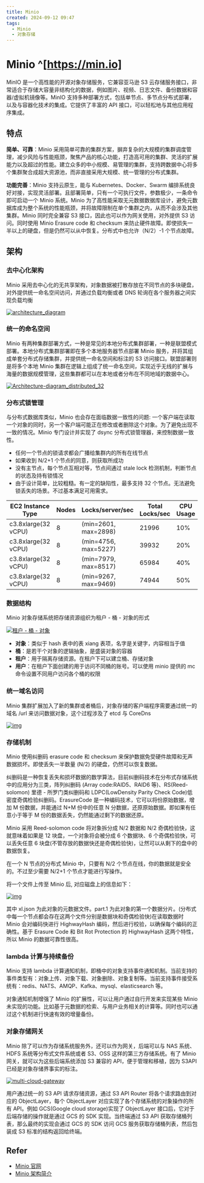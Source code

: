 ```yaml
---
title: Minio
created: 2024-09-12 09:47
tags:
  - Minio
  - 对象存储
---
```


<!-- markdownlint-disable MD025 -->

# Minio ^[https://min.io]

MinIO 是一个高性能的开源对象存储服务，它兼容亚马逊 S3 云存储服务接口，非常适合于存储大容量非结构化的数据，例如图片、视频、日志文件、备份数据和容器/虚拟机镜像等。MinIO 支持多种部署方式，包括单节点、多节点分布式部署，以及与容器化技术的集成。它提供了丰富的 API 接口，可以轻松地与其他应用程序集成。

## 特点

**简单、可靠**：Minio 采用简单可靠的集群方案，摒弃复杂的大规模的集群调度管理，减少风险与性能瓶颈，聚焦产品的核心功能，打造高可用的集群、灵活的扩展能力以及超过的性能。建立众多的中小规模、易管理的集群，支持跨数据中心将多个集群聚合成超大资源池，而非直接采用大规模、统一管理的分布式集群。

**功能完善**：Minio 支持云原生，能与 Kubernetes、Docker、Swarm 编排系统良好对接，实现灵活部署。且部署简单，只有一个可执行文件，参数极少，一条命令即可启动一个 Minio 系统。Minio 为了高性能采取无元数据数据库设计，避免元数据库成为整个系统的性能瓶颈，并将故障限制在单个集群之内，从而不会涉及其他集群。Minio 同时完全兼容 S3 接口，因此也可以作为网关使用，对外提供 S3 访问。同时使用 Minio Erasure code 和 checksum 来防止硬件故障。即使损失一半以上的硬盘，但是仍然可以从中恢复。分布式中也允许（N/2）-1 个节点故障。

## 架构

### **去中心化架构**

Minio 采用去中心化的无共享架构，对象数据被打散存放在不同节点的多块硬盘，对外提供统一命名空间访问，并通过负载均衡或者 DNS 轮询在各个服务器之间实现负载均衡

[![architecture_diagram](https://pic-cdn.ewhisper.cn/img/2021/08/10/df3cc09bd99bb57d6e1d1e1a06355cd8-architecture_diagram.svg+xml)](https://pic-cdn.ewhisper.cn/img/2021/08/10/df3cc09bd99bb57d6e1d1e1a06355cd8-architecture_diagram.svg+xml "architecture_diagram")

### **统一的命名空间**

Minio 有两种集群部署方式，一种是常见的本地分布式集群部署，一种是联盟模式部署。本地分布式集群部署即在多个本地服务器节点部署 Minio 服务，并将其组成单套分布式存储集群，并提供统一命名空间和标注的 S3 访问接口。联盟部署则是将多个本地 Minio 集群在逻辑上组成了统一命名空间，实现近乎无线的扩展与海量的数据规模管理，这些集群都可以在本地或者分布在不同地域的数据中心。

[![Architecture-diagram_distributed_32](https://pic-cdn.ewhisper.cn/img/2021/08/10/2c4485654bea1397abb152d5072c30f9-Architecture-diagram_distributed_32.png)](https://pic-cdn.ewhisper.cn/img/2021/08/10/2c4485654bea1397abb152d5072c30f9-Architecture-diagram_distributed_32.png "Architecture-diagram_distributed_32")

### **分布式锁管理**

与分布式数据库类似，Minio 也会存在面临数据一致性的问题: 一个客户端在读取一个对象的同时，另一个客户端可能正在修改或者删除这个对象。为了避免出现不一致的情况。Minio 专门设计并实现了 dsync 分布式锁管理器，来控制数据一致性。

- 任何一个节点的锁请求都会广播给集群内的所有在线节点
- 如果收到 N/2+1 个节点的同意，则获取所成功
- 没有主节点，每个节点互相对等，节点间通过 stale lock 检测机制，判断节点的状态及持有锁情况
- 由于设计简单，比较粗糙。有一定的缺陷性，最多支持 32 个节点。无法避免锁丢失的场景。不过基本满足可用需求。

| EC2 Instance Type | Nodes | Locks/server/sec | Total Locks/sec | CPU Usage |
| --- | --- | --- | --- | --- |
| c3.8xlarge(32 vCPU) | 8 | (min=2601, max=2898) | 21996 | 10% |
| c3.8xlarge(32 vCPU) | 8 | (min=4756, max=5227) | 39932 | 20% |
| c3.8xlarge(32 vCPU) | 8 | (min=7979, max=8517) | 65984 | 40% |
| c3.8xlarge(32 vCPU) | 8 | (min=9267, max=9469) | 74944 | 50% |

### **数据结构**

Minio 对象存储系统把存储资源组织为租户 - 桶 - 对象的形式

[![租户 - 桶 - 对象](https://pic-cdn.ewhisper.cn/img/2021/08/10/44b1bd0bc89ae228b407d11b4487115d-20210810154821.png)](https://pic-cdn.ewhisper.cn/img/2021/08/10/44b1bd0bc89ae228b407d11b4487115d-20210810154821.png "租户 - 桶 - 对象")

- **对象**：类似于 hash 表中的表 xiang 表项，名字是关键字，内容相当于值
- **桶**：是若干个对象的逻辑抽象，是盛装对象的容器
- **租户**：用于隔离存储资源。在租户下可以建立桶、存储对象
- **用户**：在租户下面创建的用于访问不同桶的账号。可以使用 minio 提供的 mc 命令设置不同用户访问各个桶的权限

### **统一域名访问**

Minio 集群扩展加入了新的集群或者桶后，对象存储的客户端程序需要通过统一的域名 /url 来访问数据对象，这个过程涉及了 etcd 与 CoreDns

[![img](https://pic-cdn.ewhisper.cn/img/2021/08/10/cb5c6dd6b127697acb4dc64917bc7af4-minio-global-federation.svg)](https://pic-cdn.ewhisper.cn/img/2021/08/10/cb5c6dd6b127697acb4dc64917bc7af4-minio-global-federation.svg "img")

### **存储机制**

Minio 使用纠删码 erasure code 和 checksum 来保护数据免受硬件故障和无声数据损坏。即使丢失一半数量 (N/2) 的硬盘，仍然可以恢复数据。

纠删码是一种恢复丢失和损坏数据的数学算法，目前纠删码技术在分布式存储系统中的应用分为三类，阵列纠删码 (Array code:RAID5、RAID6 等)、RS(Reed-solomon) 里德 - 所罗门类纠删码和 LDPC(LowDensity Parity Check Code)低密度奇偶检验纠删码。ErasureCode 是一种编码技术，它可以将份原始数据，增加 M 份数据，并能通过 N+M 份中的任意 N 分数据，还原原始数据。即如果有任意小于等于 M 份的数据丢失，仍然能通过剩下的数据还原。

Minio 采用 Reed-solomon code 将对象拆分成 N/2 数据和 N/2 奇偶检验快，这就意味着如果是 12 块盘，一个对象将会被分成 6 个数据块、6 个奇偶检验快，可以丢失任意 6 块盘(不管存放的数据快还是奇偶检验快)，让然可以从剩下的盘中的数据恢复。

在一个 N 节点的分布式 Minio 中，只要有 N/2 个节点在线，你的数据就是安全的。不过至少需要 N/2+1 个节点才能进行写操作。

将一个文件上传至 Minio 后, 对应磁盘上的信息如下：

[![img](https://pic-cdn.ewhisper.cn/img/2021/08/10/8e7eda59e60deeca22712506cb7efb3e-erasure-code.svg+xml)](https://pic-cdn.ewhisper.cn/img/2021/08/10/8e7eda59e60deeca22712506cb7efb3e-erasure-code.svg+xml "img")

其中 xl.json 为此对象的元数据文件。part.1 为此对象的第一个数据分片。(分布式中每一个节点都会存在这两个文件分别是数据块和奇偶检验快)在读取数据时 Minio 会对编码快进行 HighwayHash 编码，然后进行校验，以确保每个编码的正确性。基于 Erasure Code 和 Bit Rot Protection 的 HighwayHash 这两个特性，所以 Minio 的数据可靠性很高。

### **lambda 计算与持续备份**

Minio 支持 lambda 计算通知机制，即桶中的对象支持事件通知机制。当前支持的事件类型有：对象上传、对象下载、对象删除、对象复制等。当前支持事件接受系统有：redis、NATS、AMQP、Kafka、mysql、elasticsearch 等。

对象通知机制增强了 Minio 的扩展性，可以让用户通过自行开发来实现某些 Minio 未实现的功能。比如基于元数据的检索、与用户业务相关的计算等。同时也可以通过这个机制进行快速有效的增量备份。

### **对象存储网关**

Minio 除了可以作为存储系统服务外，还可以作为网关，后端可以与 NAS 系统、HDFS 系统等分布式文件系统或者 S3、OSS 这样的第三方存储系统。有了 Minio 网关，就可以为这些后端系统添加 S3 兼容的 API，便于管理和移植，因为 S3API 已经是对象存储界事实的标注。

[![multi-cloud-gateway](https://pic-cdn.ewhisper.cn/img/2021/08/10/bc63dbe4d410360a83b65479d8e7c137-multi-cloud-gateway.svg+xml)](https://pic-cdn.ewhisper.cn/img/2021/08/10/bc63dbe4d410360a83b65479d8e7c137-multi-cloud-gateway.svg+xml "multi-cloud-gateway")

用户通过统一的 S3 API 请求存储资源，通过 S3 API Router 将各个请求路由到对应的 ObjectLayer，每个 ObjectLayer 对应实现了各个存储系统的对象操作的所有 API。例如 GCS(Google cloud storage)实现了 ObjectLayer 接口后，它对于后端存储的操作就是通过 GCS 的 SDK 实现。当终端通过 S3 API 获取存储桶列表，那么最终的实现会通过 GCS 的 SDK 访问 GCS 服务获取存储桶列表，然后包装成 S3 标准的结构返回给终端。

## Refer

- [Minio 官网](https://min.io)
- [Minio 架构简介](https://ewhisper.cn/posts/9462/)
